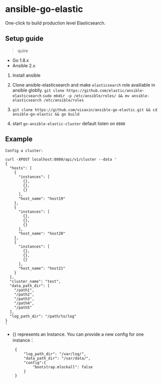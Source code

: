 # ansible-go-elastic
One-click to build production level Elasticsearch.

## Setup guide
> quire
*  Go 1.8.x 
*  Ansible 2.x


1. Install ansible 

2. Clone ansible-elasticsearch and make `elasticsearch` role availiable in ansible globlly.
   `git clone https://github.com/elastic/ansible-elasticsearch`
   `sudo mkdir -p /etc/ansible/roles/ && mv ansible-elasticsearch /etc/ansible/roles`
  
3. `git clone https://github.com/visaxin/ansible-go-elastic.git && cd ansible-go-elastic && go build`

4. start `go-ansible-elastic-cluster` default listen on `8080`




## Example

    Config a cluster:
    
    curl -XPOST localhost:8080/api/v1/cluster --data '
    {
      "hosts": [
        {
          "instances": [
            {},
            {},
            {}
          ],
          "host_name": "host19"
        },
        {
          "instances": [
            {},
            {},
            {}
          ],
          "host_name": "host20"
        },
        {
          "instances": [
            {},
            {},
            {}
          ],
          "host_name": "host21"
        }
      ],
      "cluster_name": "test",
      "data_path_dir": [
        "/path1",
        "/path2",
        "/path3",
        "/path4",
        "/path5"
      ],
      "log_path_dir": "/path/to/log"
    }
    '
    
    
 * {} represents an Instance. You can provide a new config for one instance：

    	{
    		"log_path_dir": "/var/log/",
    		"data_path_dir": "/var/data/",
    		"config":{
    			"bootstrap.mlockall": false
    		}
    	}
